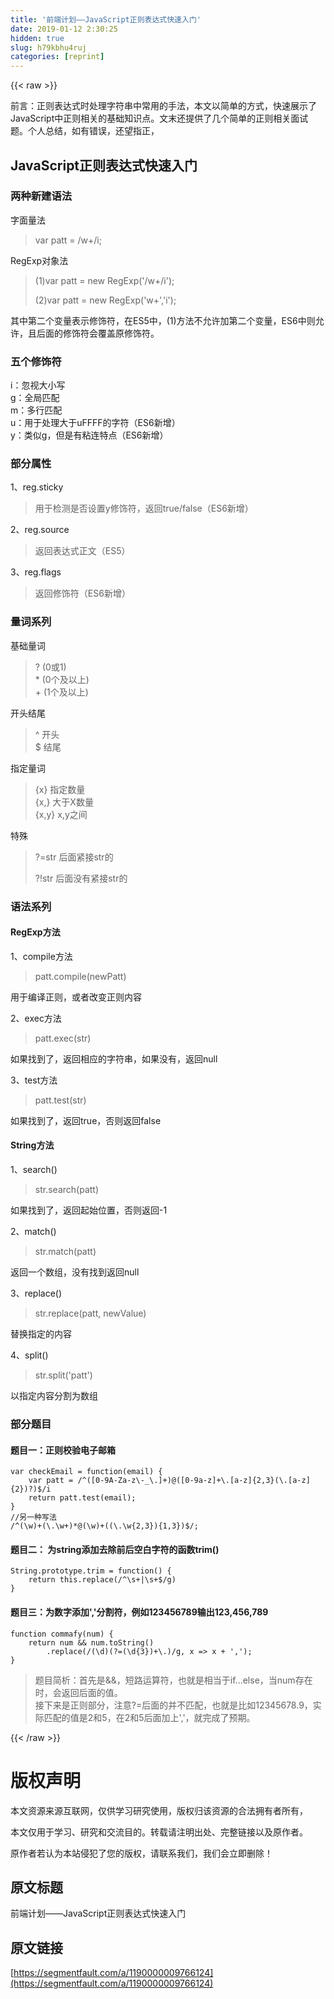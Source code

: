 ```yaml
---
title: '前端计划——JavaScript正则表达式快速入门' 
date: 2019-01-12 2:30:25
hidden: true
slug: h79kbhu4ruj
categories: [reprint]
---
```


{{< raw >}}

                    
<p>前言：正则表达式时处理字符串中常用的手法，本文以简单的方式，快速展示了JavaScript中正则相关的基础知识点。文末还提供了几个简单的正则相关面试题。个人总结，如有错误，还望指正，</p>
<h2 id="articleHeader0">JavaScript正则表达式快速入门</h2>
<h3 id="articleHeader1">两种新建语法</h3>
<p>字面量法</p>
<blockquote><p>var patt = /w+/i;</p></blockquote>
<p>RegExp对象法</p>
<blockquote>
<p>(1)var patt = new RegExp('/w+/i');  </p>
<p>(2)var patt = new RegExp('w+','i');</p>
</blockquote>
<p>其中第二个变量表示修饰符，在ES5中，(1)方法不允许加第二个变量，ES6中则允许，且后面的修饰符会覆盖原修饰符。</p>
<h3 id="articleHeader2">五个修饰符</h3>
<p>i：忽视大小写  <br>g：全局匹配  <br>m：多行匹配  <br>u：用于处理大于uFFFF的字符（ES6新增）  <br>y：类似g，但是有粘连特点（ES6新增）</p>
<h3 id="articleHeader3">部分属性</h3>
<p>1、reg.sticky</p>
<blockquote><p>用于检测是否设置y修饰符，返回true/false（ES6新增）</p></blockquote>
<p>2、reg.source</p>
<blockquote><p>返回表达式正文（ES5）</p></blockquote>
<p>3、reg.flags</p>
<blockquote><p>返回修饰符（ES6新增）</p></blockquote>
<h3 id="articleHeader4">量词系列</h3>
<p>基础量词</p>
<blockquote><p>? (0或1)  <br>* (0个及以上)  <br>+ (1个及以上)</p></blockquote>
<p>开头结尾</p>
<blockquote><p>^ 开头  <br>$ 结尾</p></blockquote>
<p>指定量词</p>
<blockquote><p>{x} 指定数量  <br>{x,} 大于X数量<br>{x,y} x,y之间</p></blockquote>
<p>特殊</p>
<blockquote>
<p>?=str 后面紧接str的  </p>
<p>?!str 后面没有紧接str的</p>
</blockquote>
<h3 id="articleHeader5">语法系列</h3>
<h4>RegExp方法</h4>
<p>1、compile方法</p>
<blockquote><p>patt.compile(newPatt)</p></blockquote>
<p>用于编译正则，或者改变正则内容</p>
<p>2、exec方法</p>
<blockquote><p>patt.exec(str)</p></blockquote>
<p>如果找到了，返回相应的字符串，如果没有，返回null</p>
<p>3、test方法</p>
<blockquote><p>patt.test(str)</p></blockquote>
<p>如果找到了，返回true，否则返回false</p>
<h4>String方法</h4>
<p>1、search()</p>
<blockquote><p>str.search(patt)</p></blockquote>
<p>如果找到了，返回起始位置，否则返回-1</p>
<p>2、match()</p>
<blockquote><p>str.match(patt)</p></blockquote>
<p>返回一个数组，没有找到返回null</p>
<p>3、replace()</p>
<blockquote><p>str.replace(patt, newValue)</p></blockquote>
<p>替换指定的内容</p>
<p>4、split()</p>
<blockquote><p>str.split('patt')</p></blockquote>
<p>以指定内容分割为数组</p>
<h3 id="articleHeader6">部分题目</h3>
<h4>题目一：正则校验电子邮箱</h4>
<div class="widget-codetool" style="display:none;">
      <div class="widget-codetool--inner">
      <span class="selectCode code-tool" data-toggle="tooltip" data-placement="top" title="" data-original-title="全选"></span>
      <span type="button" class="copyCode code-tool" data-toggle="tooltip" data-placement="top" data-clipboard-text="var checkEmail = function(email) {
    var patt = /^([0-9A-Za-z\-_\.]+)@([0-9a-z]+\.[a-z]{2,3}(\.[a-z]{2})?)$/i
    return patt.test(email);
}
//另一种写法
/^(\w)+(\.\w+)*@(\w)+((\.\w{2,3}){1,3})$/;" title="" data-original-title="复制"></span>
      <span type="button" class="saveToNote code-tool" data-toggle="tooltip" data-placement="top" title="" data-original-title="放进笔记"></span>
      </div>
      </div><pre class="hljs tex"><code>var checkEmail = function(email) {
    var patt = /^([0-9A-Za-z<span class="hljs-tag">\<span class="hljs-name">-</span></span>_<span class="hljs-tag">\<span class="hljs-name">.</span></span>]+)@([0-9a-z]+<span class="hljs-tag">\<span class="hljs-name">.</span><span class="hljs-string">[a-z]</span><span class="hljs-string">{2,3}</span></span>(<span class="hljs-tag">\<span class="hljs-name">.</span><span class="hljs-string">[a-z]</span><span class="hljs-string">{2}</span></span>)?)<span class="hljs-formula">$/i
    return patt.test(email);
}
//另一种写法
/^(<span class="hljs-tag">\<span class="hljs-name">w</span></span>)+(<span class="hljs-tag">\<span class="hljs-name">.</span></span><span class="hljs-tag">\<span class="hljs-name">w</span></span>+)*@(<span class="hljs-tag">\<span class="hljs-name">w</span></span>)+((<span class="hljs-tag">\<span class="hljs-name">.</span></span><span class="hljs-tag">\<span class="hljs-name">w</span><span class="hljs-string">{2,3}</span></span>){1,3})$</span>/;</code></pre>
<h4>题目二： 为string添加去除前后空白字符的函数trim()</h4>
<div class="widget-codetool" style="display:none;">
      <div class="widget-codetool--inner">
      <span class="selectCode code-tool" data-toggle="tooltip" data-placement="top" title="" data-original-title="全选"></span>
      <span type="button" class="copyCode code-tool" data-toggle="tooltip" data-placement="top" data-clipboard-text="String.prototype.trim = function() {
    return this.replace(/^\s+|\s+$/g)
}" title="" data-original-title="复制"></span>
      <span type="button" class="saveToNote code-tool" data-toggle="tooltip" data-placement="top" title="" data-original-title="放进笔记"></span>
      </div>
      </div><pre class="hljs javascript"><code><span class="hljs-built_in">String</span>.prototype.trim = <span class="hljs-function"><span class="hljs-keyword">function</span>(<span class="hljs-params"></span>) </span>{
    <span class="hljs-keyword">return</span> <span class="hljs-keyword">this</span>.replace(<span class="hljs-regexp">/^\s+|\s+$/g</span>)
}</code></pre>
<h4>题目三：为数字添加','分割符，例如123456789输出123,456,789</h4>
<div class="widget-codetool" style="display:none;">
      <div class="widget-codetool--inner">
      <span class="selectCode code-tool" data-toggle="tooltip" data-placement="top" title="" data-original-title="全选"></span>
      <span type="button" class="copyCode code-tool" data-toggle="tooltip" data-placement="top" data-clipboard-text="function commafy(num) {
    return num &amp;&amp; num.toString()
        .replace(/(\d)(?=(\d{3})+\.)/g, x => x + ',');
}" title="" data-original-title="复制"></span>
      <span type="button" class="saveToNote code-tool" data-toggle="tooltip" data-placement="top" title="" data-original-title="放进笔记"></span>
      </div>
      </div><pre class="hljs typescript"><code><span class="hljs-function"><span class="hljs-keyword">function</span> <span class="hljs-title">commafy</span>(<span class="hljs-params">num</span>) </span>{
    <span class="hljs-keyword">return</span> num &amp;&amp; num.toString()
        .replace(<span class="hljs-regexp">/(\d)(?=(\d{3})+\.)/g</span>, <span class="hljs-function"><span class="hljs-params">x</span> =&gt;</span> x + <span class="hljs-string">','</span>);
}</code></pre>
<blockquote><p>题目简析：首先是&amp;&amp;，短路运算符，也就是相当于if...else，当num存在时，会返回后面的值。<br>接下来是正则部分，注意?=后面的并不匹配，也就是比如12345678.9，实际匹配的值是2和5，在2和5后面加上','，就完成了预期。</p></blockquote>

                
{{< /raw >}}

# 版权声明
本文资源来源互联网，仅供学习研究使用，版权归该资源的合法拥有者所有，

本文仅用于学习、研究和交流目的。转载请注明出处、完整链接以及原作者。

原作者若认为本站侵犯了您的版权，请联系我们，我们会立即删除！

## 原文标题
前端计划——JavaScript正则表达式快速入门

## 原文链接
[https://segmentfault.com/a/1190000009766124](https://segmentfault.com/a/1190000009766124)

